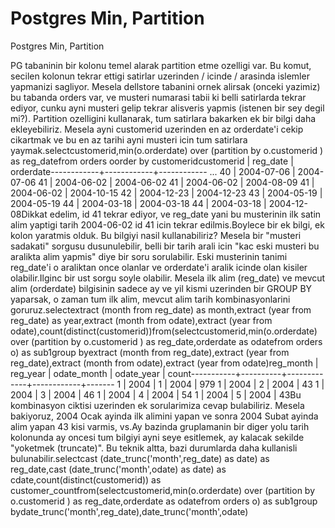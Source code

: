 # Postgres Min, Partition


Postgres Min, Partition



PG tabaninin bir kolonu temel alarak partition etme ozelligi var. Bu komut, secilen kolonun tekrar ettigi satirlar uzerinden / icinde / arasinda islemler yapmanizi sagliyor. Mesela dellstore tabanini ornek alirsak (onceki yazimiz) bu tabanda orders var, ve musteri numarasi tabii ki belli satirlarda tekrar ediyor, cunku ayni musteri gelip tekrar alisveris yapmis (istenen bir sey degil mi?). Partition ozelligini kullanarak, tum satirlara bakarken ek bir bilgi daha ekleyebiliriz. Mesela ayni customerid uzerinden en az orderdate'i cekip cikartmak ve bu en az tarihi ayni musteri icin  tum satirlara yaymak.selectcustomerid,min(o.orderdate) over (partition by o.customerid ) as reg_datefrom orders oorder by customeridcustomerid |  reg_date  | orderdate------------+------------+------------  ...  40 | 2004-07-06 | 2004-07-06  41 | 2004-06-02 | 2004-06-02  41 | 2004-06-02 | 2004-08-09  41 | 2004-06-02 | 2004-10-15  42 | 2004-12-23 | 2004-12-23  43 | 2004-05-19 | 2004-05-19  44 | 2004-03-18 | 2004-03-18  44 | 2004-03-18 | 2004-12-08Dikkat edelim, id 41 tekrar ediyor, ve reg_date yani bu musterinin ilk satin alim yaptigi tarih 2004-06-02 id 41 icin tekrar edilmis.Boylece bir ek bilgi, ek kolon yaratmis olduk. Bu bilgiyi nasil kullanabiliriz? Mesela bir "musteri sadakati" sorgusu dusunulebilir, belli bir tarih arali icin "kac eski musteri bu aralikta alim yapmis" diye bir soru sorulabilir. Eski musterinin tanimi reg_date'i o araliktan once olanlar ve orderdate'i aralik icinde olan kisiler olabilir.Ilginc bir ust sorgu soyle olabilir. Mesela ilk alim (reg_date) ve mevcut alim (orderdate) bilgisinin sadece ay ve yil kismi uzerinden bir GROUP BY yaparsak, o zaman tum ilk alim, mevcut alim tarih kombinasyonlarini goruruz.selectextract (month from reg_date) as month,extract (year from reg_date) as year,extract (month from odate),extract (year from odate),count(distinct(customerid))from(selectcustomerid,min(o.orderdate) over (partition by o.customerid ) as reg_date,orderdate as odatefrom orders o) as sub1group byextract (month from reg_date),extract (year from reg_date),extract (month from odate),extract (year from odate)reg_month | reg_year | odate_month | odate_year | count-----------+----------+-------------+------------+-------    1 |     2004 |           1 |       2004 |   979    1 |     2004 |           2 |       2004 |    43    1 |     2004 |           3 |       2004 |    46    1 |     2004 |           4 |       2004 |    54    1 |     2004 |           5 |       2004 |    43Bu kombinasyon ciktisi uzerinden ek sorularimiza cevap bulabiliriz. Mesela  bakiyoruz, 2004 Ocak ayinda ilk alimini yapan ve sonra 2004 Subat ayinda alim yapan 43 kisi varmis, vs.Ay bazinda gruplamanin bir diger yolu tarih kolonunda  ay oncesi tum bilgiyi ayni seye esitlemek, ay kalacak sekilde "yoketmek (truncate)". Bu teknik altta, bazi durumlarda daha kullanisli bulunabilir.selectcast (date_trunc('month',reg_date) as date) as reg_date,cast (date_trunc('month',odate) as date) as cdate,count(distinct(customerid)) as customer_countfrom(selectcustomerid,min(o.orderdate) over (partition by o.customerid ) as reg_date,orderdate as odatefrom orders o) as sub1group bydate_trunc('month',reg_date),date_trunc('month',odate)






